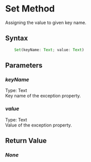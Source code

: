 # Set Method
Assigning the value to given key name.

## Syntax
```javascript
	Set(keyName: Text; value: Text)
```

## Parameters
### *keyName*
Type: Text<br/>
Key name of the exception property.
### *value*
Type: Text<br/>
Value of the exception property.

## Return Value
### *None*
